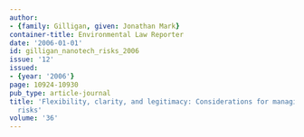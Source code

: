 ```yaml
---
author:
- {family: Gilligan, given: Jonathan Mark}
container-title: Environmental Law Reporter
date: '2006-01-01'
id: gilligan_nanotech_risks_2006
issue: '12'
issued:
- {year: '2006'}
page: 10924-10930
pub_type: article-journal
title: 'Flexibility, clarity, and legitimacy: Considerations for managing nanotechnolgy
  risks'
volume: '36'
---
```

